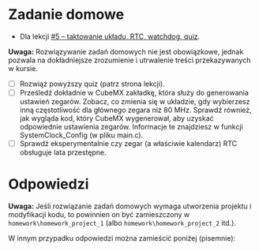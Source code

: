 # Zadanie domowe
- Dla lekcji [#5 – taktowanie układu, RTC, watchdog, quiz](https://forbot.pl/blog/kurs-stm32l4-taktowanie-ukladu-rtc-watchdog-id46579).

**Uwaga:** Rozwiązywanie zadań domowych nie jest obowiązkowe, jednak pozwala na dokładniejsze zrozumienie i utrwalenie treści przekazywanych w kursie.

- [ ] Rozwiąż powyższy quiz (patrz strona lekcji).
- [ ] Prześledź dokładnie w CubeMX zakładkę, która służy do generowania ustawień zegarów. Zobacz, co zmienia się w układzie, gdy wybierzesz inną częstotliwość dla głównego zegara niż 80 MHz. Sprawdź również, jak wygląda kod, który CubeMX wygenerował, aby uzyskać odpowiednie ustawienia zegarów. Informacje te znajdziesz w funkcji SystemClock_Config (w pliku main.c).
- [ ] Sprawdź eksperymentalnie czy zegar (a właściwie kalendarz) RTC obsługuje lata przestępne.

# Odpowiedzi
**Uwaga:**  Jeśli rozwiązanie zadań domowych wymaga utworzenia projektu i modyfikacji kodu, to powinnien on być zamieszczony w `homework\homework_project_1` (albo `homework\homework_project_2` itd.).  

W innym przypadku odpowiedzi można zamieścić poniżej (pisemnie):
